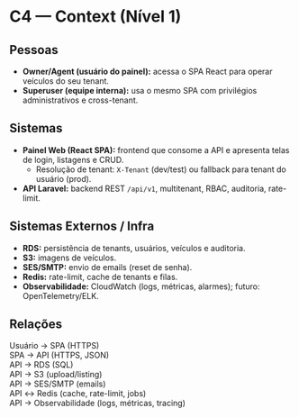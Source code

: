 # C4 — Context (Nível 1)

## Pessoas
- **Owner/Agent (usuário do painel):** acessa o SPA React para operar veículos do seu tenant.
- **Superuser (equipe interna):** usa o mesmo SPA com privilégios administrativos e cross-tenant.

## Sistemas
- **Painel Web (React SPA):** frontend que consome a API e apresenta telas de login, listagens e CRUD.
  - Resolução de tenant: `X-Tenant` (dev/test) ou fallback para tenant do usuário (prod).
- **API Laravel:** backend REST `/api/v1`, multitenant, RBAC, auditoria, rate-limit.

## Sistemas Externos / Infra
- **RDS:** persistência de tenants, usuários, veículos e auditoria.
- **S3:** imagens de veículos.
- **SES/SMTP:** envio de emails (reset de senha).
- **Redis:** rate-limit, cache de tenants e filas.
- **Observabilidade:** CloudWatch (logs, métricas, alarmes); futuro: OpenTelemetry/ELK.

## Relações
Usuário → SPA (HTTPS)  
SPA → API (HTTPS, JSON)  
API → RDS (SQL)  
API → S3 (upload/listing)  
API → SES/SMTP (emails)  
API ↔ Redis (cache, rate-limit, jobs)  
API → Observabilidade (logs, métricas, tracing)
